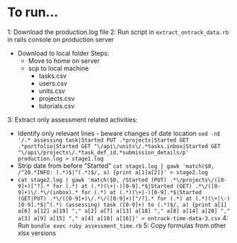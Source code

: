 # To run...

1: Download the production.log file
2: Run script in `extract_ontrack_data.rb` in rails console on production server

  - Download to local folder
    Steps:
    - Move to home on server
    - scp to local machine
      - tasks.csv
      - users.csv
      - units.csv
      - projects.csv
      - tutorials.csv

3: Extract only assessment related activities: 
  - Identify only relevant lines - beware changes of date location
    `sed -nE '/.* assessing task|Started PUT .*projects|Started GET .*portfolio|Started GET "\/api\/units\/.*tasks.inbox|Started GET "\/api\/projects\/.*task_def_id.*submission_details/p' production.log > stage1.log`
  - Strip date from before "Started"
    `cat stage1.log | gawk 'match($0, /^20.*INFO: (.*)$|^(.*)$/, a) {print a[1]a[2]}' > stage2.log`
  - `cat stage2.log | gawk 'match($0, /Started (PUT) .*\/projects\/([0-9]+)["?].* for (.*) at (.*)(\+|-)[0-9].*$|Started (GET) .*\/([0-9]+)\/.*\/(inbox).* for (.*) at (.*)(\+|-)[0-9].*$|Started (GET|PUT) .*\/([0-9]+)\/.*\/([0-9]+)["/?].* for (.*) at (.*)(\+|\-)[0-9].*$|^(.*) (assessing) task ([0-9]+) to (.*)$/, a) {print a[1] a[6] a[12] a[19] "," a[2] a[7] a[13] a[18] "," a[8] a[14] a[20] "," a[3] a[9] a[15] "," a[4] a[10] a[16]}' > ontrack-time-data-3.csv`
4: Run `bundle exec ruby assessment_time.rb`
5: Copy formulas from other xlsx versions

